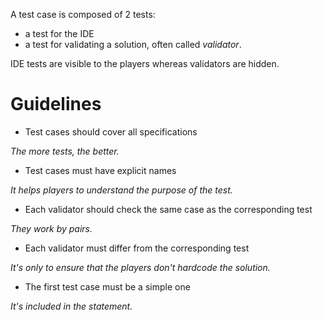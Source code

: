 A test case is composed of 2 tests:

- a test for the IDE
- a test for validating a solution, often called _validator_.

IDE tests are visible to the players whereas validators are hidden.

# Guidelines <a name="guidelines"/>

- Test cases should cover all specifications

_The more tests, the better._

- Test cases must have explicit names

_It helps players to understand the purpose of the test._

- Each validator should check the same case as the corresponding test

_They work by pairs._

- Each validator must differ from the corresponding test

_It's only to ensure that the players don't hardcode the solution._

- The first test case must be a simple one

_It's included in the statement._

